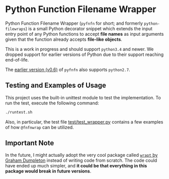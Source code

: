 # Python Function Filename Wrapper

Python Function Filename Wrapper
(`pyfnfn` for short; and formerly `python-filewraps`)
is a small Python decorator snippet which extends the input entry point of
any Python functions to accept **file names** as input arguments given that
the function already accepts **file-like objects**.

This is a work in progress and should support `python3.4` and newer.
We dropped support for earlier versions of Python due to their support
reaching end-of-life.

The [earlier version (v0.6)](https://github.com/abhabongse/pyfnfn/tree/v0.6)
of `pyfnfn` also supports `python2.7`.

## Testing and Examples of Usage

This project uses the built-in unittest module to test the implementation.
To run the test, execute the following command:

```bash
./runtest.sh
```

Also, in particular, the test file
[test/test_wrapper.py](test/test_wrapper.py)
contains a few examples of how `@fnfnwrap` can be utilized.

## Important Note

In the future, I might actually adopt the very cool package called
[`wrapt` by Graham Dumpleton](https://github.com/GrahamDumpleton/wrapt)
instead of writing code from scratch. The code could have ended up much
simpler, and **it could be that everything in this package would break
in future versions**.
